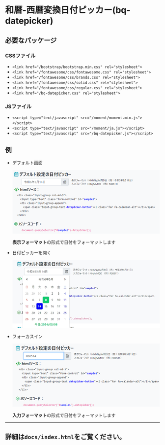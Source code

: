 # 和暦-西暦変換日付ピッカー(bq-datepicker)

## 必要なパッケージ
### CSSファイル

- `<link href="/bootstrap/bootstrap.min.css" rel="stylesheet">`
- `<link href="/fontawesome/css/fontawesome.css" rel="stylesheet">`
- `<link href="/fontawesome/css/brands.css" rel="stylesheet">`
- `<link href="/fontawesome/css/solid.css" rel="stylesheet">`
- `<link href="/fontawesome/css/regular.css" rel="stylesheet">`
- `<link href="/bq-datepicker.css" rel="stylesheet">`

### JSファイル

- `<script type="text/javascript" src="/moment/moment.min.js"></script>`
- `<script type="text/javascript" src="/moment/ja.js"></script>`
- `<script type="text/javascript" src="/bq-datepicker.js"></script>`

## 例
- デフォルト画面

    ![デフォルト画面](images/img01.png)
    
    **表示フォーマット**の形式で日付をフォーマットします
- 日付ピッカーを開く
  
    ![日付ピッカーを開く](images/img02.jpeg)

- フォーカスイン
  
    ![フォーカスイン](images/img03.png)

    
    **入力フォーマット**の形式で日付をフォーマットします

-----
## 詳細は`docs/index.html`をご覧ください。